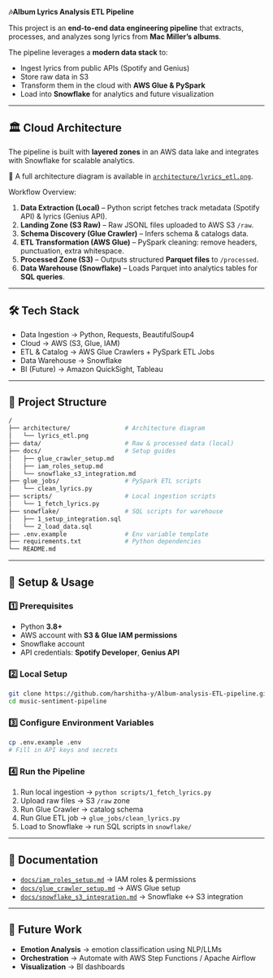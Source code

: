 **🎶Album Lyrics Analysis ETL Pipeline**

This project is an **end-to-end data engineering pipeline** that extracts, processes, and analyzes song lyrics from **Mac Miller’s albums**.

The pipeline leverages a **modern data stack** to:

* Ingest lyrics from public APIs (Spotify and Genius)
* Store raw data in S3
* Transform them in the cloud with **AWS Glue & PySpark**
* Load into **Snowflake** for analytics and future visualization

---

## 🏛️ Cloud Architecture

The pipeline is built with **layered zones** in an AWS data lake and integrates with Snowflake for scalable analytics.

📌 A full architecture diagram is available in [`architecture/lyrics_etl.png`](architecture/lyrics_etl.png).

Workflow Overview:

1. **Data Extraction (Local)** – Python script fetches track metadata (Spotify API) & lyrics (Genius API).
2. **Landing Zone (S3 Raw)** – Raw JSONL files uploaded to AWS S3 `/raw`.
3. **Schema Discovery (Glue Crawler)** – Infers schema & catalogs data.
4. **ETL Transformation (AWS Glue)** – PySpark cleaning: remove headers, punctuation, extra whitespace.
5. **Processed Zone (S3)** – Outputs structured **Parquet files** to `/processed`.
6. **Data Warehouse (Snowflake)** – Loads Parquet into analytics tables for **SQL queries**.

---

## 🛠️ Tech Stack

* Data Ingestion → Python, Requests, BeautifulSoup4
* Cloud → AWS (S3, Glue, IAM)
* ETL & Catalog → AWS Glue Crawlers + PySpark ETL Jobs
* Data Warehouse → Snowflake
* BI (Future) → Amazon QuickSight, Tableau

---

## 📁 Project Structure

```bash
/
├── architecture/               # Architecture diagram
│   └── lyrics_etl.png
├── data/                       # Raw & processed data (local)
├── docs/                       # Setup guides
│   ├── glue_crawler_setup.md
│   ├── iam_roles_setup.md
│   └── snowflake_s3_integration.md
├── glue_jobs/                  # PySpark ETL scripts
│   └── clean_lyrics.py
├── scripts/                    # Local ingestion scripts
│   └── 1_fetch_lyrics.py
├── snowflake/                  # SQL scripts for warehouse
│   ├── 1_setup_integration.sql
│   └── 2_load_data.sql
├── .env.example                # Env variable template
├── requirements.txt            # Python dependencies
└── README.md
```

---

## 🚀 Setup & Usage

### 1️⃣ Prerequisites

* Python **3.8+**
* AWS account with **S3 & Glue IAM permissions**
* Snowflake account
* API credentials: **Spotify Developer**, **Genius API**

### 2️⃣ Local Setup

```bash
git clone https://github.com/harshitha-y/Album-analysis-ETL-pipeline.git
cd music-sentiment-pipeline
```

### 3️⃣ Configure Environment Variables

```bash
cp .env.example .env
# Fill in API keys and secrets
```

### 4️⃣ Run the Pipeline

1. Run local ingestion → `python scripts/1_fetch_lyrics.py`
2. Upload raw files → S3 `/raw` zone
3. Run Glue Crawler → catalog schema
4. Run Glue ETL job → `glue_jobs/clean_lyrics.py`
5. Load to Snowflake → run SQL scripts in `snowflake/`

---

## 📄 Documentation

* [`docs/iam_roles_setup.md`](docs/iam_roles_setup.md) → IAM roles & permissions
* [`docs/glue_crawler_setup.md`](docs/glue_crawler_setup.md) → AWS Glue setup
* [`docs/snowflake_s3_integration.md`](docs/snowflake_s3_integration.md) → Snowflake ↔ S3 integration

---

## 🔮 Future Work

* **Emotion Analysis** → emotion classification using NLP/LLMs
* **Orchestration** → Automate with AWS Step Functions / Apache Airflow
* **Visualization** → BI dashboards
